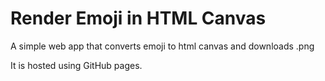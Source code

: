 # Render Emoji in HTML Canvas

A simple web app that converts emoji to html canvas and downloads .png

It is hosted using GitHub pages.
